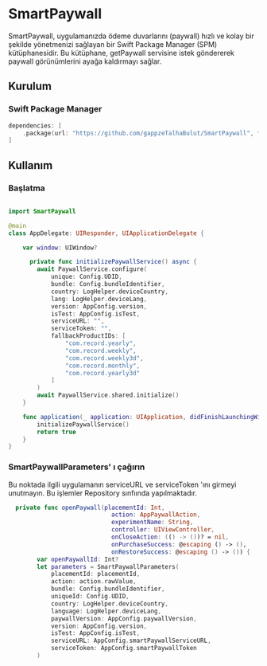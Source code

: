 # SmartPaywall

SmartPaywall, uygulamanızda ödeme duvarlarını (paywall) hızlı ve kolay bir şekilde yönetmenizi sağlayan bir Swift Package Manager (SPM) kütüphanesidir. Bu kütüphane, getPaywall servisine istek göndererek paywall görünümlerini ayağa kaldırmayı sağlar.

## Kurulum

### Swift Package Manager

```swift
dependencies: [
    .package(url: "https://github.com/gappzeTalhaBulut/SmartPaywall", from: "1.0.9")
]
```
## Kullanım

### Başlatma

```swift

import SmartPaywall

@main
class AppDelegate: UIResponder, UIApplicationDelegate {

    var window: UIWindow?

      private func initializePaywallService() async {
        await PaywallService.configure(
            unique: Config.UDID,
            bundle: Config.bundleIdentifier,
            country: LogHelper.deviceCountry,
            lang: LogHelper.deviceLang,
            version: AppConfig.version,
            isTest: AppConfig.isTest,
            serviceURL: "",
            serviceToken: "",
            fallbackProductIDs: [
                "com.record.yearly",
                "com.record.weekly",
                "com.record.weekly3d",
                "com.record.monthly",
                "com.record.yearly3d"
            ]
        )
        await PaywallService.shared.initialize()
    }

    func application(_ application: UIApplication, didFinishLaunchingWithOptions launchOptions: [UIApplication.LaunchOptionsKey: Any]?) -> Bool {
        initializePaywallService()
        return true
    }
}
```
### SmartPaywallParameters' ı çağırın

Bu noktada ilgili uygulamanın serviceURL ve serviceToken 'ını girmeyi unutmayın. Bu işlemler Repository sınfıında yapılmaktadır.

```swift
  private func openPaywall(placementId: Int,
                             action: AppPaywallAction,
                             experimentName: String,
                             controller: UIViewController,
                             onCloseAction: (() -> ())? = nil,
                             onPurchaseSuccess: @escaping () -> (),
                             onRestoreSuccess: @escaping () -> ()) {
        var openPaywallId: Int?
        let parameters = SmartPaywallParameters(
            placementId: placementId,
            action: action.rawValue,
            bundle: Config.bundleIdentifier,
            uniqueId: Config.UDID,
            country: LogHelper.deviceCountry,
            language: LogHelper.deviceLang,
            paywallVersion: AppConfig.paywallVersion,
            version: AppConfig.version,
            isTest: AppConfig.isTest,
            serviceURL: AppConfig.smartPaywallServiceURL,
            serviceToken: AppConfig.smartPaywallToken
        )
```
